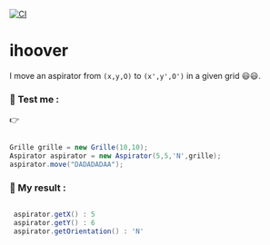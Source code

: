 [![CI](https://github.com/mahugnon/ihoover/actions/workflows/ci.yml/badge.svg?branch=main)](https://github.com/mahugnon/ihoover/actions/workflows/ci.yml)
# ihoover
I move an aspirator from `(x,y,O)` to `(x',y',O')` in a given grid :smiley::smiley:.

### :information_desk_person: Test me : 

 :point_right: 
 ```java
 
 Grille grille = new Grille(10,10);
 Aspirator aspirator = new Aspirator(5,5,'N',grille);
 aspirator.move("DADADADAA");

```
  

### :information_desk_person: My result :
```java

 aspirator.getX() : 5
 aspirator.getY() : 6
 aspirator.getOrientation() : 'N'


